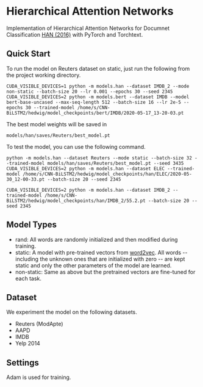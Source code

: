 # Hierarchical Attention Networks

Implementation of Hierarchical Attention Networks for Documnet Classification [HAN (2016)](https://www.cs.cmu.edu/~hovy/papers/16HLT-hierarchical-attention-networks.pdf) with PyTorch and Torchtext.

## Quick Start

To run the model on Reuters dataset on static, just run the following from the project working directory.

```
CUDA_VISIBLE_DEVICES=1 python -m models.han --dataset IMDB_2 --mode non-static --batch-size 20 --lr 0.001 --epochs 30 --seed 2345
CUDA_VISIBLE_DEVICES=2 python -m models.bert --dataset IMDB --model bert-base-uncased --max-seq-length 512 --batch-size 16 --lr 2e-5 --epochs 30 --trained-model /home/s/CNN-BiLSTM2/hedwig/model_checkpoints/bert/IMDB/2020-05-17_13-20-03.pt

```

The best model weights will be saved in
```
models/han/saves/Reuters/best_model.pt
```

To test the model, you can use the following command.

```
python -m models.han --dataset Reuters --mode static --batch-size 32 --trained-model models/han/saves/Reuters/best_model.pt --seed 3435
CUDA_VISIBLE_DEVICES=2 python -m models.han --dataset ELEC --trained-model /home/s/CNN-BiLSTM2/hedwig/model_checkpoints/han/ELEC/2020-05-30_12-00-33.pt --batch-size 20 --seed 2345

CUDA_VISIBLE_DEVICES=2 python -m models.han --dataset IMDB_2 --trained-model /home/s/CNN-BiLSTM2/hedwig/model_checkpoints/han/IMDB_2/55.2.pt --batch-size 20 --seed 2345
```

## Model Types

- rand: All words are randomly initialized and then modified during training.
- static: A model with pre-trained vectors from [word2vec](https://code.google.com/archive/p/word2vec/). All words -- including the unknown ones that are initialized with zero -- are kept static and only the other parameters of the model are learned.
- non-static: Same as above but the pretrained vectors are fine-tuned for each task.

## Dataset

We experiment the model on the following datasets.

- Reuters (ModApte)
- AAPD
- IMDB
- Yelp 2014

## Settings

Adam is used for training.
